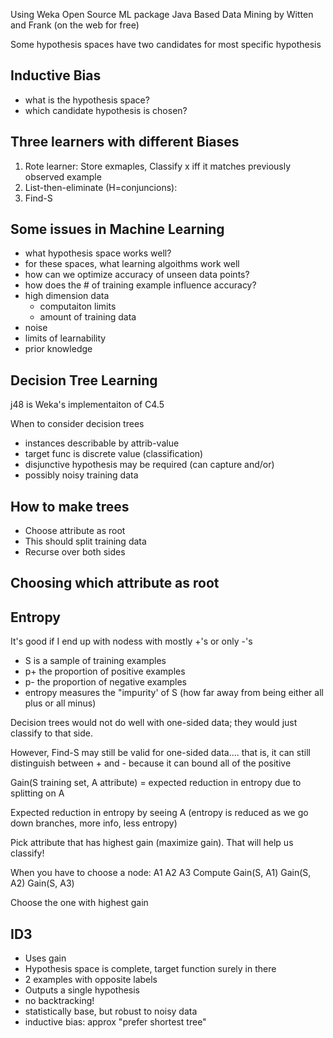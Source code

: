 Using Weka
Open Source ML package
Java Based
Data Mining by Witten and Frank (on the web for free)

Some hypothesis spaces have two candidates for most specific hypothesis


Inductive Bias
----
* what is the hypothesis space?
* which candidate hypothesis is chosen?

Three learners with different Biases
----
1. Rote learner: Store exmaples, Classify x iff it matches previously observed example
2. List-then-eliminate (H=conjuncions):
3. Find-S

Some issues in Machine Learning
----
* what hypothesis space works well?
* for these spaces, what learning algoithms work well
* how can we optimize accuracy of unseen data points?
* how does the # of training example influence accuracy?
* high dimension data
  * computaiton limits
  * amount of training data
* noise
* limits of learnability
* prior knowledge

Decision Tree Learning
----
j48 is Weka's implementaiton of C4.5

When to consider decision trees
* instances describable by attrib-value
* target func is discrete value (classification)
* disjunctive hypothesis may be required (can capture and/or)
* possibly noisy training data

How to make trees 
----
* Choose attribute as root
* This should split training data
* Recurse over both sides

Choosing which attribute as root
----

Entropy
----
It's good if I end up with nodess with mostly +'s or only -'s
* S is a sample of training examples
* p+ the proportion of positive examples
* p- the proportion of negative examples
* entropy measures the "impurity' of S (how far away from being either all plus or all minus)

Decision trees would not do well with one-sided data; they would just classify to that side.

However, Find-S may still be valid for one-sided data.... that is, it can still distinguish between + and - because it can bound all of the positive

Gain(S training set, A attribute) = expected reduction in entropy due to splitting on A

Expected reduction in entropy by seeing A (entropy is reduced as we go down branches, more info, less entropy)

Pick attribute that has highest gain (maximize gain).  That will help us classify!

When you have to choose a node:
A1 A2 A3
Compute 
	Gain(S, A1)
	Gain(S, A2)
	Gain(S, A3)

Choose the one with highest gain


ID3
----
* Uses gain
* Hypothesis space is complete, target function surely in there
* 2 examples with opposite labels
* Outputs a single hypothesis
* no backtracking!
* statistically base, but robust to noisy data
* inductive bias: approx "prefer shortest tree"
